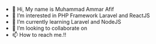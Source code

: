- 👋 Hi, My name is Muhammad Ammar Afif
- 👀 I’m interested in PHP Framework Laravel and ReactJS
- 🌱 I’m currently learning Laravel and NodeJS
- 💞️ I’m looking to collaborate on 
- 📫 How to reach me.!!

<!---
amarafiif/amarafiif is a ✨ special ✨ repository because its `README.md` (this file) appears on your GitHub profile.
You can click the Preview link to take a look at your changes.
--->
